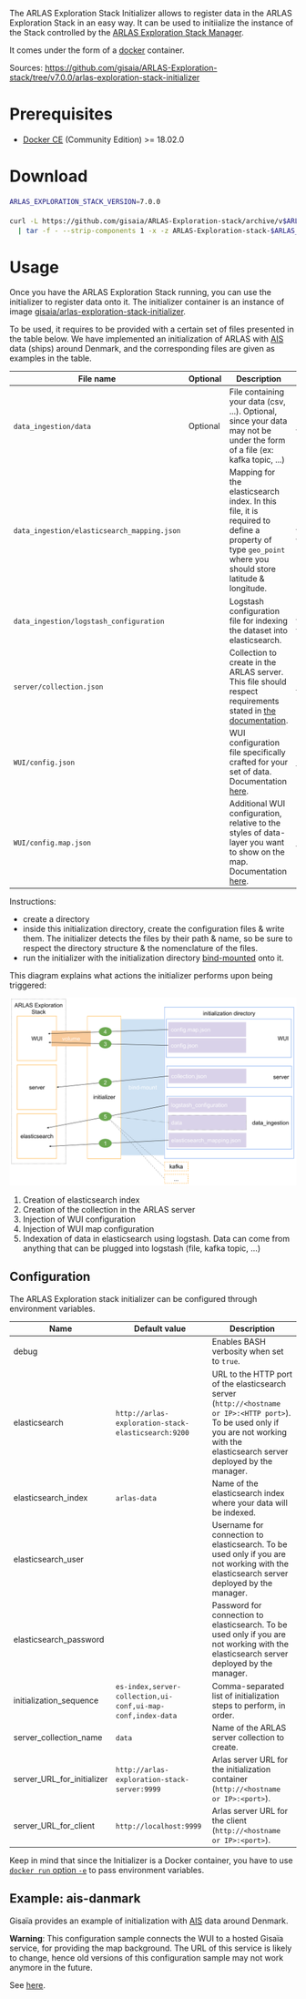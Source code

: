 The ARLAS Exploration Stack Initializer allows to register data in the ARLAS Exploration Stack in an easy way. It can be used to initiialize the instance of the Stack controlled by the [ARLAS Exploration Stack Manager](arlas-exploration-stack-manager.md).

It comes under the form of a [docker](https://docker.com) container.

Sources: https://github.com/gisaia/ARLAS-Exploration-stack/tree/v7.0.0/arlas-exploration-stack-initializer

# Prerequisites

- [Docker CE](https://docs.docker.com/install/) (Community Edition) >= 18.02.0

# Download

```bash
ARLAS_EXPLORATION_STACK_VERSION=7.0.0

curl -L https://github.com/gisaia/ARLAS-Exploration-stack/archive/v$ARLAS_EXPLORATION_STACK_VERSION.tar.gz \
  | tar -f - --strip-components 1 -x -z ARLAS-Exploration-stack-$ARLAS_EXPLORATION_STACK_VERSION/ARLAS-Exploration-stack.bash
```

# Usage

Once you have the ARLAS Exploration Stack running, you can use the initializer to register data onto it. The initializer container is an instance of image [gisaia/arlas-exploration-stack-initializer](https://hub.docker.com/r/gisaia/arlas-exploration-stack-initializer).

To be used, it requires to be provided with a certain set of files presented in the table below. We have implemented an initialization of ARLAS with [AIS](https://en.wikipedia.org/wiki/Automatic_identification_system) data (ships) around Denmark, and the corresponding files are given as examples in the table.

| File name | Optional | Description | Example: ais-danmark |
|-|-|-|-|
| `data_ingestion/data` | Optional | File containing your data (csv, ...). Optional, since your data may not be under the form of a file (ex: kafka topic, ...) | [data_samples/ais-danmark/data_ingestion/data](https://github.com/gisaia/ARLAS-Exploration-stack/blob/v7.0.0/data_samples/ais-danmark/data_ingestion/data) |
| `data_ingestion/elasticsearch_mapping.json` | | Mapping for the elasticsearch index. In this file, it is required to define a property of type `geo_point` where you should store latitude & longitude. | [data_samples/ais-danmark/data_ingestion/elasticsearch_mapping.json](https://github.com/gisaia/ARLAS-Exploration-stack/blob/v7.0.0/data_samples/ais-danmark/data_ingestion/elasticsearch_mapping.json) |
| `data_ingestion/logstash_configuration` | | Logstash configuration file for indexing the dataset into elasticsearch. | [data_samples/ais-danmark/data_ingestion/logstash_configuration](https://github.com/gisaia/ARLAS-Exploration-stack/blob/v7.0.0/data_samples/ais-danmark/data_ingestion/logstash_configuration) |
| `server/collection.json` | | Collection to create in the ARLAS server. This file should respect requirements stated in [the documentation](arlas-collection-model.md). | [data_samples/ais-danmark/server/collection.json](https://github.com/gisaia/ARLAS-Exploration-stack/blob/v7.0.0/data_samples/ais-danmark/server/collection.json) |
| `WUI/config.json` | | WUI configuration file specifically crafted for your set of data. Documentation [here](arlas-wui-configuration.md). | [data_samples/ais-danmark/WUI/config.json](https://github.com/gisaia/ARLAS-Exploration-stack/blob/v7.0.0/data_samples/ais-danmark/WUI/config.json) |
| `WUI/config.map.json` | | Additional WUI configuration, relative to the styles of data-layer you want to show on the map. Documentation [here](arlas-wui-configuration.md). | [data_samples/ais-danmark/WUI/config.map.json](https://github.com/gisaia/ARLAS-Exploration-stack/blob/v7.0.0/data_samples/ais-danmark/WUI/config.map.json) |

Instructions:
  - create a directory
  - inside this initialization directory, create the configuration files & write them. The initializer detects the files by their path & name, so be sure to respect the directory structure & the nomenclature of the files.
  - run the initializer with the initialization directory [bind-mounted](https://docs.docker.com/storage/bind-mounts/) onto it.

This diagram explains what actions the initializer performs upon being triggered:

![Initialization](initialization.svg)

1. Creation of elasticsearch index
2. Creation of the collection in the ARLAS server
3. Injection of WUI configuration
4. Injection of WUI map configuration
5. Indexation of data in elasticsearch using logstash. Data can come from anything that can be plugged into logstash (file, kafka topic, ...)

## Configuration

The ARLAS Exploration stack initializer can be configured through environment variables.

| Name | Default value | Description |
|-|-|-|
| debug | | Enables BASH verbosity when set to `true`. |
| elasticsearch | `http://arlas-exploration-stack-elasticsearch:9200` | URL to the HTTP port of the elasticsearch server (`http://<hostname or IP>:<HTTP port>`). To be used only if you are not working with the elasticsearch server deployed by the manager. |
| elasticsearch_index | `arlas-data` | Name of the elasticsearch index where your data will be indexed. |
| elasticsearch_user | | Username for connection to elasticsearch. To be used only if you are not working with the elasticsearch server deployed by the manager. |
| elasticsearch_password | | Password for connection to elasticsearch. To be used only if you are not working with the elasticsearch server deployed by the manager. |
| initialization_sequence | `es-index,server-collection,ui-conf,ui-map-conf,index-data` | Comma-separated list of initialization steps to perform, in order. |
| server_collection_name | `data` | Name of the ARLAS server collection to create. |
| server_URL_for_initializer | `http://arlas-exploration-stack-server:9999` | Arlas server URL for the initialization container (`http://<hostname or IP>:<port>`). |
| server_URL_for_client | `http://localhost:9999` | Arlas server URL for the client (`http://<hostname or IP>:<port>`). |

Keep in mind that since the Initializer is a Docker container, you have to use [`docker run` option `-e`](https://docs.docker.com/engine/reference/commandline/run/#set-environment-variables--e---env---env-file) to pass environment variables.

## Example: ais-danmark

Gisaïa provides an example of initialization with [AIS](https://en.wikipedia.org/wiki/Automatic_identification_system) data around Denmark.

**Warning**: This configuration sample connects the WUI to a hosted Gisaïa service, for providing the map background. The URL of this service is likely to change, hence old versions of this configuration sample may not work anymore in the future.

See [here](quickstart.md#initialize-it-with-ais-data).
